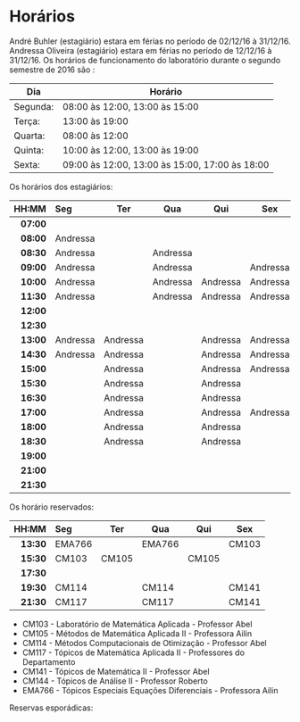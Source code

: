 # Horários
André Buhler (estagiário) estara em férias no período de 02/12/16 à 31/12/16.
Andressa Oliveira (estagiário) estara em férias no período de 12/12/16 à 31/12/16.
Os horários de funcionamento do laboratório durante o segundo semestre de 2016
são  :


Dia      | Horário
-------- | -------
Segunda: | 08:00 às 12:00, 13:00 às 15:00
Terça:   | 13:00 às 19:00
Quarta:  | 08:00 às 12:00
Quinta:  | 10:00 às 12:00, 13:00 às 19:00
Sexta:   | 09:00 às 12:00, 13:00 às 15:00, 17:00 às 18:00

Os horários dos estagiários:


HH:MM | Seg | Ter | Qua | Qui | Sex
--: | :--- | --- | --- | --- | ---
**07:00** |          |          |          |          |  
**08:00** | Andressa |          |          |          |
**08:30** | Andressa |          | Andressa |          |    
**09:00** | Andressa |          | Andressa |          | Andressa
**10:00** | Andressa |          | Andressa | Andressa |  Andressa   
**11:30** | Andressa |          | Andressa | Andressa |  Andressa   
**12:00** |          |          |          |          |          
**12:30** |          |          |          |          |        
**13:00** | Andressa | Andressa |          | Andressa | Andressa       
**14:30** | Andressa | Andressa |          | Andressa | Andressa
**15:00** |          | Andressa |          | Andressa | Andressa
**15:30** |          | Andressa |          | Andressa |
**16:30** |          | Andressa |          | Andressa |
**17:00** |          | Andressa |          | Andressa | Andressa
**18:00** |          | Andressa |          | Andressa |    
**18:30** |          | Andressa |          | Andressa |   
**19:00** |          |          |          |          |        
**21:00** |          |          |          |          |          
**21:30** |          |          |          |          |            



Os horário reservados:


 HH:MM     |  Seg  |  Ter  |  Qua  |  Qui  | Sex
  --:       | :---  |  ---  |  ---  |  ---  | ---
 **13:30** |EMA766 |       |EMA766 |       | CM103
 **15:30** | CM103 | CM105 |       | CM105 |  
 **17:30** |       |       |       |       |
 **19:30** | CM114 |       | CM114 |       | CM141
 **21:30** | CM117 |       | CM117 |       | CM141

- CM103 - Laboratório de Matemática Aplicada - Professor Abel
- CM105 - Métodos de Matemática Aplicada II - Professora Ailin
- CM114 - Métodos Computacionais de Otimização - Professor Abel
- CM117 - Tópicos de Matemática Aplicada II - Professores do Departamento
- CM141 - Tópicos de Matemática II - Professor Abel
- CM144 - Tópicos de Análise II - Professor Roberto
- EMA766 - Tópicos Especiais Equações Diferenciais - Professora Ailin


Reservas esporádicas:
